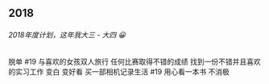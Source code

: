 ## 2018

###### 2018年度计划，这年我大三 - 大四 😀



<el-checkbox :value="true" class="delayed">脱单 #19</el-checkbox>
<el-checkbox :value="true">与喜欢的女孩双人旅行</el-checkbox>
<el-checkbox :value="true">任何比赛取得不错的成绩</el-checkbox>
<el-checkbox :value="true">找到一份不错并且喜欢的实习工作</el-checkbox>
<el-checkbox :value="true" class="delete">变白</el-checkbox>
<el-checkbox :value="true" class="delete">变好看</el-checkbox>
<el-checkbox :value="true" class="delayed">买一部相机记录生活 #19</el-checkbox>
<el-checkbox :value="true">用心看一本书</el-checkbox>
<el-checkbox :value="true">不消极</el-checkbox>

